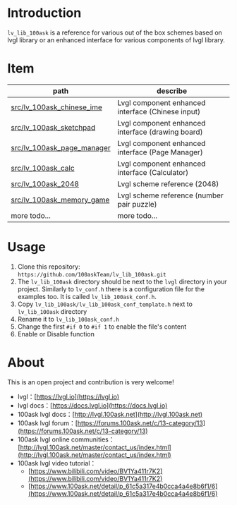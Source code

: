 
# Introduction
`lv_lib_100ask` is a reference for various out of the box schemes based on lvgl library or an enhanced interface for various components of lvgl library.

# Item
|  path   | describe  |
|  ----  | ----  |
| [src/lv_100ask_chinese_ime](src/lv_100ask_chinese_ime/README_zh.md) | Lvgl component enhanced interface (Chinese input) |
| [src/lv_100ask_sketchpad](src/lv_100ask_sketchpad/README_zh.md) | Lvgl component enhanced interface (drawing board) |
| [src/lv_100ask_page_manager](src/lv_100ask_page_manager/README_zh.md) | Lvgl component enhanced interface (Page Manager) |
| [src/lv_100ask_calc](src/lv_100ask_calc/README_zh.md) | Lvgl component enhanced interface (Calculator) 
| [src/lv_100ask_2048](src/lv_100ask_2048/README_zh.md) | Lvgl scheme reference (2048) |
| [src/lv_100ask_memory_game](src/lv_100ask_memory_game/README_zh.md) | Lvgl scheme reference (number pair puzzle) |
| more todo...  | more todo... |

# Usage

1. Clone this repository:  `https://github.com/100askTeam/lv_lib_100ask.git`
2. The `lv_lib_100ask` directory should be next to the `lvgl` directory in your project.
Similarly to `lv_conf.h` there is a configuration file for the examples too. It is called `lv_lib_100ask_conf.h`.
3. Copy `lv_lib_100ask/lv_lib_100ask_conf_template.h` next to `lv_lib_100ask` directory
4. Rename it to `lv_lib_100ask_conf.h`
5. Change the first `#if 0` to `#if 1` to enable the file's content
6. Enable or Disable function

# About
This is an open project and contribution is very welcome!

- lvgl：[https://lvgl.io](https://lvgl.io)
- lvgl docs：[https://docs.lvgl.io](https://docs.lvgl.io)
- 100ask lvgl docs：[http://lvgl.100ask.net](http://lvgl.100ask.net)
- 100ask lvgl forum：[https://forums.100ask.net/c/13-category/13](https://forums.100ask.net/c/13-category/13)
- 100ask lvgl online communities：[http://lvgl.100ask.net/master/contact_us/index.html](http://lvgl.100ask.net/master/contact_us/index.html)
- 100ask lvgl video tutorial：
    - [https://www.bilibili.com/video/BV1Ya411r7K2](https://www.bilibili.com/video/BV1Ya411r7K2)
    - [https://www.100ask.net/detail/p_61c5a317e4b0cca4a4e8b6f1/6](https://www.100ask.net/detail/p_61c5a317e4b0cca4a4e8b6f1/6)
